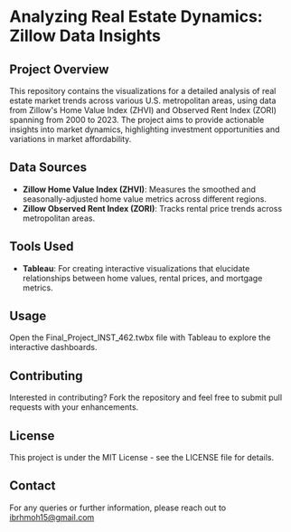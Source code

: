 # Analyzing Real Estate Dynamics: Zillow Data Insights

## Project Overview
This repository contains the visualizations for a detailed analysis of real estate market trends across various U.S. metropolitan areas, using data from Zillow's Home Value Index (ZHVI) and Observed Rent Index (ZORI) spanning from 2000 to 2023. The project aims to provide actionable insights into market dynamics, highlighting investment opportunities and variations in market affordability.

## Data Sources
- **Zillow Home Value Index (ZHVI)**: Measures the smoothed and seasonally-adjusted home value metrics across different regions.
- **Zillow Observed Rent Index (ZORI)**: Tracks rental price trends across metropolitan areas.

## Tools Used
- **Tableau**: For creating interactive visualizations that elucidate relationships between home values, rental prices, and mortgage metrics.

## Usage
Open the Final_Project_INST_462.twbx file with Tableau to explore the interactive dashboards.

## Contributing
Interested in contributing? Fork the repository and feel free to submit pull requests with your enhancements.

## License
This project is under the MIT License - see the LICENSE file for details.

## Contact
For any queries or further information, please reach out to ibrhmoh15@gmail.com
